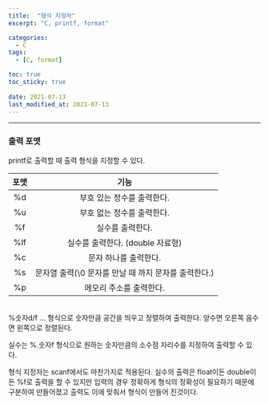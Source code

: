 ```yaml
---
title:  "형식 지정자"
excerpt: "C, printf, format"

categories:
  - C
tags:
  - [C, format]

toc: true
toc_sticky: true
 
date: 2021-07-13
last_modified_at: 2021-07-13
---  
```


***

### 출력 포맷  
printf로 출력할 때 출력 형식을 지정할 수 있다.

|포맷|기능|
|:----:|:----:|
|%d|부호 있는 정수를 출력한다.|
|%u|부호 없는 정수를 출력한다.|
|%f|실수를 출력한다.|
|%lf|실수를 출력한다. (double 자료형)|
|%c|문자 하나를 출력한다.|
|%s|문자열 출력(\0 문자를 만날 때 까지 문자를 출력한다.)|
|%p|메모리 주소를 출력한다.|
  
<br/>
%숫자d/f ... 형식으로 숫자만큼 공간을 띄우고 정렬하여 출력한다. 양수면 오른쪽 음수면 왼쪽으로 정렬된다.  

실수는 %.숫자f 형식으로 원하는 숫자만큼의 소수점 자리수를 지정하여 출력할 수 있다.  

형식 지정자는 scanf에서도 마찬가지로 적용된다. 실수의 출력은 float이든 double이든 %f로 출력을 할 수 있지만 입력의 경우 정확하게 형식의 정확성이 필요하기 때문에 구분하여 만들어졌고 출력도 이에 맞춰서 형식이 만들어 진것이다.